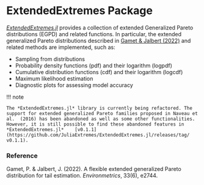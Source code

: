 # ExtendedExtremes Package

*[ExtendedExtremes.jl](https://github.com/JuliaExtremes/ExtendedExtremes.jl)* provides a collection of extended Generalized Pareto distributions (EGPD) and related functions. In particular, the extended generalized Pareto distributions described in [Gamet & Jalbert (2022)](https://doi.org/10.1002/env.2744) and related methods are implemented, such as:

* Sampling from distributions
* Probability density functions (pdf) and their logarithm (logpdf)
* Cumulative distribution functions (cdf) and their logarithm (logcdf)
* Maximum likelihood estimation
* Diagnostic plots for assessing model accuracy

!!! note

	The *ExtendedExtremes.jl* library is currently being refactored. The 	support for extended generalized Pareto families proposed in Naveau et al. 	(2016) has been abandoned as well as some other functionalities. However, it is still possible to find these abandoned features in *ExtendedExtremes.jl* 	[v0.1.1](https://github.com/JuliaExtremes/ExtendedExtremes.jl/releases/tag/	v0.1.1).



### Reference

Gamet, P. & Jalbert, J. (2022). A flexible extended generalized Pareto distribution for tail estimation. *Environmetrics*, 33(6), e2744.